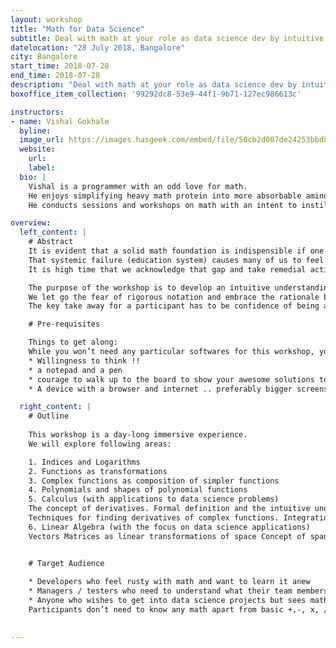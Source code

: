 ```yaml
---
layout: workshop
title: "Math for Data Science"
subtitle: Deal with math at your role as data science dev by intuitive understanding of the concepts
datelocation: "28 July 2018, Bangalore"
city: Bangalore
start_time: 2018-07-28
end_time: 2018-07-28
description: "Deal with math at your role as data science dev by intuitive understanding of the concepts"
boxoffice_item_collection: '99292dc8-53e9-44f1-9b71-127ec986613c'

instructors:
- name: Vishal Gokhale
  byline: 
  image_url: https://images.hasgeek.com/embed/file/50cb2d007de24253bbd833961c64a2ec
  website:
    url: 
    label: 
  bio: |
    Vishal is a programmer with an odd love for math.
    He enjoys simplifying heavy math protein into more absorbable amino acids, only to be assimilated into plump biceps of confidence, to be flexed when the situation demands.
    He conducts sessions and workshops on math with an intent to instill an addiction to the epiphany that one gets from playing with math.

overview:
  left_content: |
    # Abstract
    It is evident that a solid math foundation is indispensible if one has to get into Data science in an honest-to-goodness way. Unfortunately, for many of us math was just a means to get better scores and never really a means to understand the world around us.
    That systemic failure (education system) causes many of us to feel a “gap” when doing / learning data science.
    It is high time that we acknowledge that gap and take remedial action.

    The purpose of the workshop is to develop an intuitive understanding of the concepts.
    We let go the fear of rigorous notation and embrace the rationale behind it.
    The key take away for a participant has to be confidence of being able to deal with any math thrown to them in their role as data science developers

    # Pre-requisites

    Things to get along:
    While you won’t need any particular softwares for this workshop, you will need the following:
    * Willingness to think !!
    * a notepad and a pen
    * courage to walk up to the board to show your awesome solutions to every one else !
    * A device with a browser and internet .. preferably bigger screens, but mobiles can do as well.

  right_content: |
    # Outline
    
    This workshop is a day-long immersive experience.
    We will explore following areas:

    1. Indices and Logarithms
    2. Functions as transformations
    3. Complex functions as composition of simpler functions
    4. Polynomials and shapes of polynomial functions
    5. Calculus (with applications to data science problems)
    The concept of derivatives. Formal definition and the intuitive understanding in n-dimensional space.
    Techniques for finding derivatives of complex functions. Integration - Formal definition and intuitive understanding. Integral as anti-derivative.
    6. Linear Algebra (with the focus on data science applications)
    Vectors Matrices as linear transformations of space Concept of span of a vector. Conceptual understanding of Eigen Values and Eigen Vectors


    # Target Audience
        
    * Developers who feel rusty with math and want to learn it anew
    * Managers / testers who need to understand what their team members are talking about.
    * Anyone who wishes to get into data science projects but sees math as the obstacle.
    Participants don’t need to know any math apart from basic +,-, x, / operations.

    
---
```

